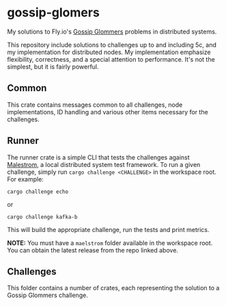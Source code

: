 # gossip-glomers

My solutions to Fly.io's [Gossip Glommers](https://fly.io/dist-sys/) problems in distributed systems.

This repository include solutions to challenges up to and including 5c, and my implementation for distributed nodes. My implementation emphasize flexibility, correctness, and a special attention to performance. It's not the simplest, but it is fairly powerful.

## Common
This crate contains messages common to all challenges, node implementations, ID handling and various other items necessary for the challenges.

## Runner
The runner crate is a simple CLI that tests the challenges against [Malestrom](https://github.com/jepsen-io/maelstrom), a local distributed system test framework. To run a given challenge, simply run
`cargo challenge <CHALLENGE>` in the workspace root. For example:
```
cargo challenge echo
```
or
```
cargo challenge kafka-b
```
This will build the appropriate challenge, run the tests and print metrics.

**NOTE:** You must have a `maelstrom` folder available in the workspace root. You can obtain the latest release from the repo linked above.

## Challenges
This folder contains a number of crates, each representing the solution to a Gossip Glommers challenge.
